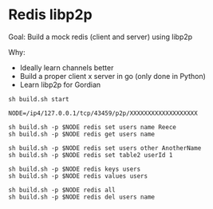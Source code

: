 # Redis libp2p

Goal: Build a mock redis (client and server) using libp2p

Why:
- Ideally learn channels better
- Build a proper client x server in go (only done in Python)
- Learn libp2p for Gordian


```
sh build.sh start

NODE=/ip4/127.0.0.1/tcp/43459/p2p/XXXXXXXXXXXXXXXXXXX

sh build.sh -p $NODE redis set users name Reece
sh build.sh -p $NODE redis get users name

sh build.sh -p $NODE redis set users other AnotherName
sh build.sh -p $NODE redis set table2 userId 1

sh build.sh -p $NODE redis keys users
sh build.sh -p $NODE redis values users

sh build.sh -p $NODE redis all
sh build.sh -p $NODE redis del users name
```